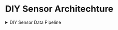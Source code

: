 # DIY Sensor Architechture


<details>
<summary>DIY Sensor Data Pipeline</summary>

```mermaid
  flowchart TD
    subgraph Sensor
        A1[Sensor Collects Data]
    end

    subgraph Google Cloud
        B1[App Script Receiveces Request] --> B2[Google Sheets]
    end

    subgraph Local
        C1[Fetch from AppScript] --> C2[UI DIY Sensor]
    end

    A1 --> |HTTP POST Request|B1
    B1 --> |HTTP POST Request|C1

```
</details>
